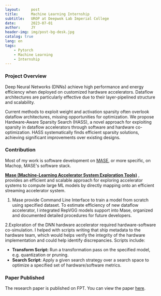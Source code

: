 ```yaml
---
layout:     post
title:      Machine Learning Internship
subtitle:   UROP at Deepwok Lab Imperial College
date:       2023-07-01
author:     JY
header-img: img/post-bg-desk.jpg
catalog: true
lang: en
tags:
    - Pytorch
    - Machine Learning
    - Internship
---
```



### Project Overview
Deep Neural Networks (DNNs) achieve high performance and energy efficiency when deployed on customized hardware accelerators. Dataflow architectures are particularly effective due to their layer-pipelined structure and scalability.

Current methods to exploit weight and activation sparsity often overlook dataflow architectures, missing opportunities for optimization. We propose Hardware-Aware Sparsity Search (HASS), a novel approach for exploiting sparsity in dataflow accelerators through software and hardware co-optimization. HASS systematically finds efficient sparsity solutions, achieving significant improvements over existing designs.

### Contribution

Most of my work is software development on [MASE](https://github.com/jianyicheng/mase-tools), or more specific, on Machop, MASE's software stack.

**[Mase (Machine-Learning Accelerator System Exploration Tools)](https://github.com/jianyicheng/mase-tools)** , provides an efficient and scalable approach for exploring accelerator systems to compute large ML models by directly mapping onto an efficient streaming accelerator system.

1. Mase provide Command Line Interface to train a model from scratch using specified dataset. To estimate efficiency of new dataflow accelerator, I integrated RepVGG models support into Mase, organized and documented detailed procedures for future developers.

2.Exploration of the DNN hardware accelerator required hardware-software co-simulation.  I helped with scripts writing that ship metadata to the hardware team, which would helps verify the integrity of the hardware implementation and could help identify discrepancies. Scripts include: 

-  **Transform Script:** Run a transformation pass on the specified model, e.g. quantization or pruning. 
-  **Search Script:** Apply a given search strategy over a search space to optimize a specified set of hardware/software metrics.

### Paper Published

The research paper is published on FPT. You can view the paper [here](https://arxiv.org/abs/2406.03088).